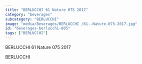 ```yaml
---
title: "BERLUCCHI 61 Nature 075 2017"
category: "beverages"
subcategory: "BERLUCCHI"
image: "media/Beverages/BERLUCCHI /61--Nature-075-2017.jpg"
id: "beverages-berlucchi-805"
tags: ["BERLUCCHI"]
---
```


BERLUCCHI 61 Nature 075 2017

BERLUCCHI
